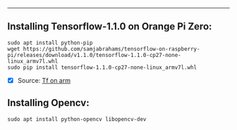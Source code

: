 ***
## Installing Tensorflow-1.1.0 on Orange Pi Zero:

```
sudo apt install python-pip
wget https://github.com/samjabrahams/tensorflow-on-raspberry-pi/releases/download/v1.1.0/tensorflow-1.1.0-cp27-none-linux_armv7l.whl
sudo pip install tensorflow-1.1.0-cp27-none-linux_armv7l.whl
```

- [x] Source: [Tf on arm](https://github.com/samjabrahams/tensorflow-on-raspberry-pi)

## Installing Opencv:
```
sudo apt install python-opencv libopencv-dev
```
